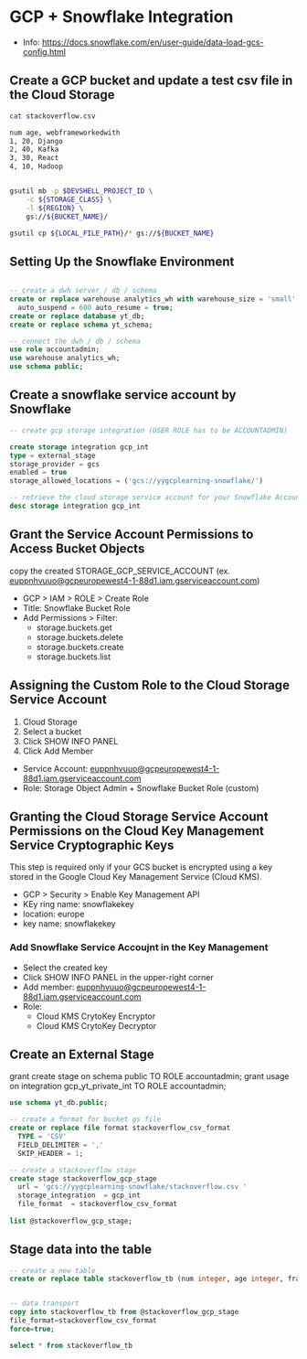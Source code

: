 # GCP + Snowflake Integration

- Info:
https://docs.snowflake.com/en/user-guide/data-load-gcs-config.html

## Create a GCP bucket and update a test csv file in the Cloud Storage

```bash
cat stackoverflow.csv

num age, webframeworkedwith
1, 20, Django
2, 40, Kafka
3, 30, React
4, 10, Hadoop


gsutil mb -p $DEVSHELL_PROJECT_ID \
    -c ${STORAGE_CLASS} \
    -l ${REGION} \
    gs://${BUCKET_NAME}/

gsutil cp ${LOCAL_FILE_PATH}/* gs://${BUCKET_NAME}
```

## Setting Up the Snowflake Environment
```sql

-- create a dwh server / db / schema
create or replace warehouse analytics_wh with warehouse_size = 'small' warehouse_type = 'standard' 
  auto_suspend = 600 auto_resume = true;
create or replace database yt_db;
create or replace schema yt_schema;

-- connect the dwh / db / schema
use role accountadmin;
use warehouse analytics_wh;
use schema public;

```
## Create a snowflake service account by Snowflake

```sql
-- create gcp storage integration (USER ROLE has to be ACCOUNTADMIN)

create storage integration gcp_int
type = external_stage
storage_provider = gcs
enabled = true
storage_allowed_locations = ('gcs://yygcplearning-snowflake/')

-- retrieve the cloud storage service account for your Snowflake Account
desc storage integration gcp_int
```

## Grant the Service Account Permissions to Access Bucket Objects
copy the created STORAGE_GCP_SERVICE_ACCOUNT 
(ex. euppnhvuuo@gcpeuropewest4-1-88d1.iam.gserviceaccount.com)

- GCP > IAM > ROLE > Create Role
- Title: Snowflake Bucket Role
- Add Permissions > Filter:
  - storage.buckets.get
  - storage.buckets.delete
  - storage.buckets.create
  - storage.buckets.list

## Assigning the Custom Role to the Cloud Storage Service Account

1. Cloud Storage
2. Select a bucket
3. Click SHOW INFO PANEL
4. Click Add Member

- Service Account: euppnhvuuo@gcpeuropewest4-1-88d1.iam.gserviceaccount.com
- Role: Storage Object Admin + Snowflake Bucket Role (custom)

## Granting the Cloud Storage Service Account Permissions on the Cloud Key Management Service Cryptographic Keys
This step is required only if your GCS bucket is encrypted using a key stored in the Google Cloud Key Management Service (Cloud KMS).

- GCP > Security > Enable Key Management API 
- KEy ring name: snowflakekey
- location: europe
- key name: snowflakekey

### Add Snowflake Service Accoujnt in the Key Management 
- Select the created key
- Click SHOW INFO PANEL in the upper-right corner
- Add member: euppnhvuuo@gcpeuropewest4-1-88d1.iam.gserviceaccount.com
- Role:
  - Cloud KMS CrytoKey Encryptor
  - Cloud KMS CrytoKey Decryptor

## Create an External Stage

grant create stage on schema public TO ROLE accountadmin;
grant usage on integration gcp_yt_private_int TO ROLE accountadmin;

```sql
use schema yt_db.public;

-- create a format for bucket gs file
create or replace file format stackoverflow_csv_format
  TYPE = 'CSV'
  FIELD_DELIMITER = ','
  SKIP_HEADER = 1;

-- create a stackoverflow stage 
create stage stackoverflow_gcp_stage
  url = 'gcs://yygcplearning-snowflake/stackoverflow.csv '
  storage_integration  = gcp_int
  file_format  = stackoverflow_csv_format
  
list @stackoverflow_gcp_stage;
```
  
## Stage data into the table
```sql
-- create a new table
create or replace table stackoverflow_tb (num integer, age integer, framework string);


-- data transport
copy into stackoverflow_tb from @stackoverflow_gcp_stage
file_format=stackoverflow_csv_format
force=true;

select * from stackoverflow_tb
```

